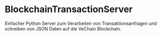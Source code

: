 # BlockchainTransactionServer
Einfacher Python Server zum Verarbeiten von Transaktionsanfragen und schreiben von JSON Daten auf die VeChain Blockchain.
